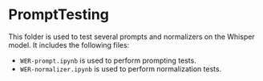 # PromptTesting

This folder is used to test several prompts and normalizers on the Whisper model. It includes the following files:

- ```WER-prompt.ipynb``` is used to perform prompting tests.
- ```WER-normalizer.ipynb``` is used to perform normalization tests.
